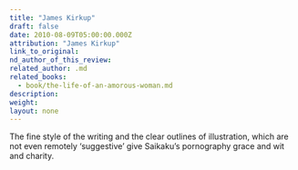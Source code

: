 ```yaml
---
title: "James Kirkup"
draft: false
date: 2010-08-09T05:00:00.000Z
attribution: "James Kirkup"
link_to_original:
nd_author_of_this_review:
related_author: .md
related_books:
  - book/the-life-of-an-amorous-woman.md
description:
weight:
layout: none
---
```

The fine style of the writing and the clear outlines of illustration, which are not even remotely ‘suggestive’ give Saikaku’s pornography grace and wit and charity.

